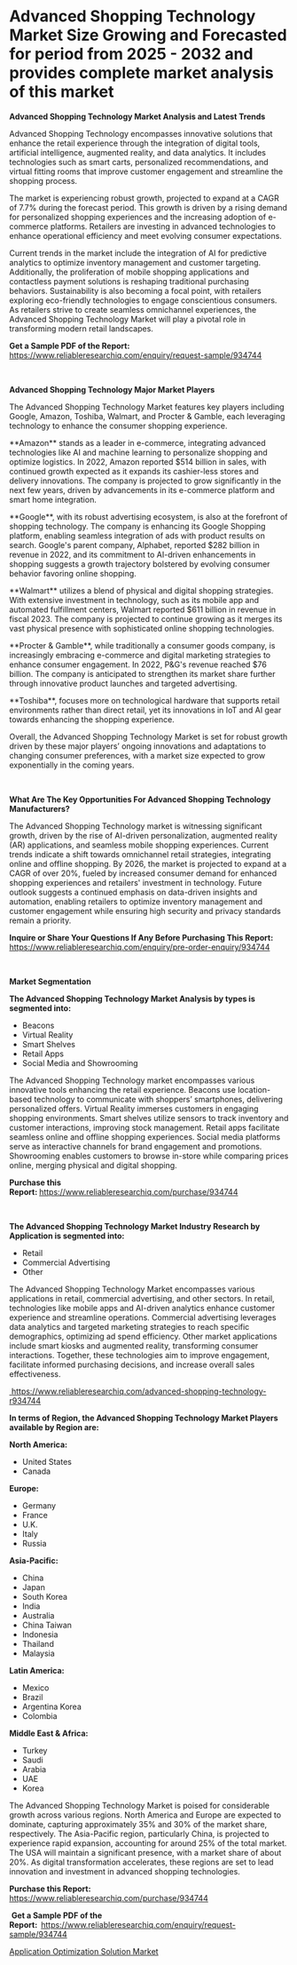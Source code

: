 <p><h1>Advanced Shopping Technology Market Size Growing and Forecasted for period from 2025 - 2032 and provides complete market analysis of this market</h1></p><p><strong>Advanced Shopping Technology Market Analysis and Latest Trends</strong></p>
<p><p>Advanced Shopping Technology encompasses innovative solutions that enhance the retail experience through the integration of digital tools, artificial intelligence, augmented reality, and data analytics. It includes technologies such as smart carts, personalized recommendations, and virtual fitting rooms that improve customer engagement and streamline the shopping process.</p><p>The market is experiencing robust growth, projected to expand at a CAGR of 7.7% during the forecast period. This growth is driven by a rising demand for personalized shopping experiences and the increasing adoption of e-commerce platforms. Retailers are investing in advanced technologies to enhance operational efficiency and meet evolving consumer expectations.</p><p>Current trends in the market include the integration of AI for predictive analytics to optimize inventory management and customer targeting. Additionally, the proliferation of mobile shopping applications and contactless payment solutions is reshaping traditional purchasing behaviors. Sustainability is also becoming a focal point, with retailers exploring eco-friendly technologies to engage conscientious consumers. As retailers strive to create seamless omnichannel experiences, the Advanced Shopping Technology Market will play a pivotal role in transforming modern retail landscapes.</p></p>
<p><strong>Get a Sample PDF of the Report:&nbsp;</strong> <a href="https://www.reliableresearchiq.com/enquiry/request-sample/934744?utm_campaign=2455&utm_medium=2&utm_source=Github&utm_content=ia&utm_term=07032025&utm_id=advanced-shopping-technology">https://www.reliableresearchiq.com/enquiry/request-sample/934744</a></p>
<p>&nbsp;</p>
<p><strong>Advanced Shopping Technology Major Market Players</strong></p>
<p><p>The Advanced Shopping Technology Market features key players including Google, Amazon, Toshiba, Walmart, and Procter & Gamble, each leveraging technology to enhance the consumer shopping experience.</p><p>**Amazon** stands as a leader in e-commerce, integrating advanced technologies like AI and machine learning to personalize shopping and optimize logistics. In 2022, Amazon reported $514 billion in sales, with continued growth expected as it expands its cashier-less stores and delivery innovations. The company is projected to grow significantly in the next few years, driven by advancements in its e-commerce platform and smart home integration.</p><p>**Google**, with its robust advertising ecosystem, is also at the forefront of shopping technology. The company is enhancing its Google Shopping platform, enabling seamless integration of ads with product results on search. Google's parent company, Alphabet, reported $282 billion in revenue in 2022, and its commitment to AI-driven enhancements in shopping suggests a growth trajectory bolstered by evolving consumer behavior favoring online shopping.</p><p>**Walmart** utilizes a blend of physical and digital shopping strategies. With extensive investment in technology, such as its mobile app and automated fulfillment centers, Walmart reported $611 billion in revenue in fiscal 2023. The company is projected to continue growing as it merges its vast physical presence with sophisticated online shopping technologies.</p><p>**Procter & Gamble**, while traditionally a consumer goods company, is increasingly embracing e-commerce and digital marketing strategies to enhance consumer engagement. In 2022, P&G's revenue reached $76 billion. The company is anticipated to strengthen its market share further through innovative product launches and targeted advertising.</p><p>**Toshiba**, focuses more on technological hardware that supports retail environments rather than direct retail, yet its innovations in IoT and AI gear towards enhancing the shopping experience.</p><p>Overall, the Advanced Shopping Technology Market is set for robust growth driven by these major players’ ongoing innovations and adaptations to changing consumer preferences, with a market size expected to grow exponentially in the coming years.</p></p>
<p>&nbsp;</p>
<p><strong>What Are The Key Opportunities For Advanced Shopping Technology Manufacturers?</strong></p>
<p><p>The Advanced Shopping Technology market is witnessing significant growth, driven by the rise of AI-driven personalization, augmented reality (AR) applications, and seamless mobile shopping experiences. Current trends indicate a shift towards omnichannel retail strategies, integrating online and offline shopping. By 2026, the market is projected to expand at a CAGR of over 20%, fueled by increased consumer demand for enhanced shopping experiences and retailers' investment in technology. Future outlook suggests a continued emphasis on data-driven insights and automation, enabling retailers to optimize inventory management and customer engagement while ensuring high security and privacy standards remain a priority.</p></p>
<p><strong>Inquire or Share Your Questions If Any Before Purchasing This Report:</strong> <a href="https://www.reliableresearchiq.com/enquiry/pre-order-enquiry/934744?utm_campaign=2455&utm_medium=2&utm_source=Github&utm_content=ia&utm_term=07032025&utm_id=advanced-shopping-technology">https://www.reliableresearchiq.com/enquiry/pre-order-enquiry/934744</a></p>
<p>&nbsp;</p>
<p><strong>Market Segmentation</strong></p>
<p><strong>The Advanced Shopping Technology Market Analysis by types is segmented into:</strong></p>
<p><ul><li>Beacons</li><li>Virtual Reality</li><li>Smart Shelves</li><li>Retail Apps</li><li>Social Media and Showrooming</li></ul></p>
<p><p>The Advanced Shopping Technology market encompasses various innovative tools enhancing the retail experience. Beacons use location-based technology to communicate with shoppers’ smartphones, delivering personalized offers. Virtual Reality immerses customers in engaging shopping environments. Smart shelves utilize sensors to track inventory and customer interactions, improving stock management. Retail apps facilitate seamless online and offline shopping experiences. Social media platforms serve as interactive channels for brand engagement and promotions. Showrooming enables customers to browse in-store while comparing prices online, merging physical and digital shopping.</p></p>
<p><strong>Purchase this Report:&nbsp;</strong><a href="https://www.reliableresearchiq.com/purchase/934744?utm_campaign=2455&utm_medium=2&utm_source=Github&utm_content=ia&utm_term=07032025&utm_id=advanced-shopping-technology">https://www.reliableresearchiq.com/purchase/934744</a></p>
<p>&nbsp;</p>
<p><strong>The Advanced Shopping Technology Market Industry Research by Application is segmented into:</strong></p>
<p><ul><li>Retail</li><li>Commercial Advertising</li><li>Other</li></ul></p>
<p><p>The Advanced Shopping Technology Market encompasses various applications in retail, commercial advertising, and other sectors. In retail, technologies like mobile apps and AI-driven analytics enhance customer experience and streamline operations. Commercial advertising leverages data analytics and targeted marketing strategies to reach specific demographics, optimizing ad spend efficiency. Other market applications include smart kiosks and augmented reality, transforming consumer interactions. Together, these technologies aim to improve engagement, facilitate informed purchasing decisions, and increase overall sales effectiveness.</p></p>
<p><a href="https://www.reliableresearchiq.com/advanced-shopping-technology-r934744?utm_campaign=2455&utm_medium=2&utm_source=Github&utm_content=ia&utm_term=07032025&utm_id=advanced-shopping-technology">&nbsp;https://www.reliableresearchiq.com/advanced-shopping-technology-r934744</a></p>
<p><strong>In terms of Region, the Advanced Shopping Technology Market Players available by Region are:</strong></p>
<p>
    <p> <strong> North America: </strong>
        <ul>
            <li>United States</li>
            <li>Canada</li>
        </ul>
        </p> 
    <p> <strong> Europe: </strong>
        <ul>
            <li>Germany</li>
            <li>France</li>
            <li>U.K.</li>
            <li>Italy</li>
            <li>Russia</li>
        </ul>
        </p> 
    <p> <strong> Asia-Pacific: </strong>
        <ul>
            <li>China</li>
            <li>Japan</li>
            <li>South Korea</li>
            <li>India</li>
            <li>Australia</li>
            <li>China Taiwan</li>
            <li>Indonesia</li>
            <li>Thailand</li>
            <li>Malaysia</li>
        </ul>
        </p> 
    <p> <strong> Latin America: </strong>
        <ul>
            <li>Mexico</li>
            <li>Brazil</li>
            <li>Argentina Korea</li>
            <li>Colombia</li>
        </ul>
        </p> 
    <p> <strong> Middle East & Africa: </strong>
        <ul>
            <li>Turkey</li>
            <li>Saudi</li>
            <li>Arabia</li>
            <li>UAE</li>
            <li>Korea</li>
        </ul>
    </p>
    </p>
<p><p>The Advanced Shopping Technology Market is poised for considerable growth across various regions. North America and Europe are expected to dominate, capturing approximately 35% and 30% of the market share, respectively. The Asia-Pacific region, particularly China, is projected to experience rapid expansion, accounting for around 25% of the total market. The USA will maintain a significant presence, with a market share of about 20%. As digital transformation accelerates, these regions are set to lead innovation and investment in advanced shopping technologies.</p></p>
<p><strong>Purchase this Report: </strong><a href="https://www.reliableresearchiq.com/purchase/934744?utm_campaign=2455&utm_medium=2&utm_source=Github&utm_content=ia&utm_term=07032025&utm_id=advanced-shopping-technology">https://www.reliableresearchiq.com/purchase/934744</a></p>
<p>&nbsp;<strong>Get a Sample PDF of the Report:&nbsp;&nbsp;</strong><a href="https://www.reliableresearchiq.com/enquiry/request-sample/934744?utm_campaign=2455&utm_medium=2&utm_source=Github&utm_content=ia&utm_term=07032025&utm_id=advanced-shopping-technology">https://www.reliableresearchiq.com/enquiry/request-sample/934744</a></p>
<p><strong></strong></p>
<p><p><a href="https://github.com/AlisaRowe24/Market-Research-Report-List-1/blob/main/application-optimization-solution-market.md?utm_campaign=2455&utm_medium=2&utm_source=Github&utm_content=ia&utm_term=07032025&utm_id=advanced-shopping-technology">Application Optimization Solution Market</a></p></p>